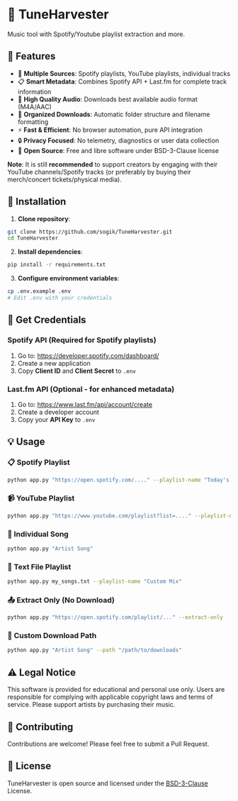 # 🎵 TuneHarvester

Music tool with Spotify/Youtube playlist extraction and more.

## 🌟 Features

- 🎵 **Multiple Sources**: Spotify playlists, YouTube playlists, individual tracks
- 📋 **Smart Metadata**: Combines Spotify API + Last.fm for complete track information
- 🎯 **High Quality Audio**: Downloads best available audio format (M4A/AAC)
- 📁 **Organized Downloads**: Automatic folder structure and filename formatting
- ⚡ **Fast & Efficient**: No browser automation, pure API integration
- 🔒 **Privacy Focused**: No telemetry, diagnostics or user data collection
- 📖 **Open Source**: Free and libre software under BSD-3-Clause license

**Note**: It is still **recommended** to support creators by engaging with their YouTube channels/Spotify tracks (or preferably by buying their merch/concert tickets/physical media).

## 🚀 Installation

1. **Clone repository**:

```bash
git clone https://github.com/sogik/TuneHarvester.git
cd TuneHarvester
```

2. **Install dependencies**:

```bash
pip install -r requirements.txt
```

3. **Configure environment variables**:

```bash
cp .env.example .env
# Edit .env with your credentials
```

## 🔑 Get Credentials

### Spotify API (Required for Spotify playlists)

1. Go to: https://developer.spotify.com/dashboard/
2. Create a new application
3. Copy **Client ID** and **Client Secret** to `.env`

### Last.fm API (Optional - for enhanced metadata)

1. Go to: https://www.last.fm/api/account/create
2. Create a developer account
3. Copy your **API Key** to `.env`

## 💡 Usage

### 📋 Spotify Playlist

```bash
python app.py "https://open.spotify.com/...." --playlist-name "Today's Top Hits"
```

### 📹 YouTube Playlist

```bash
python app.py "https://www.youtube.com/playlist?list=...." --playlist-name "My Mix"
```

### 🎵 Individual Song

```bash
python app.py "Artist Song"
```

### 📄 Text File Playlist

```bash
python app.py my_songs.txt --playlist-name "Custom Mix"
```

### 📤 Extract Only (No Download)

```bash
python app.py "https://open.spotify.com/playlist/..." --extract-only
```

### 🎯 Custom Download Path

```bash
python app.py "Artist Song" --path "/path/to/downloads"
```

## ⚠️ Legal Notice

This software is provided for educational and personal use only. Users are responsible for complying with applicable copyright laws and terms of service. Please support artists by purchasing their music.

## 🤝 Contributing

Contributions are welcome! Please feel free to submit a Pull Request.

## 💼 License

TuneHarvester is open source and licensed under the [BSD-3-Clause](/LICENSE) License.
